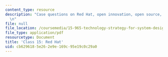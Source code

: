 ```yaml
---
content_type: resource
description: "Case questions on Red Hat, open innovation, open source, and value capture.\r\
  \n"
file: null
file_location: /coursemedia/15-965-technology-strategy-for-system-design-and-management-spring-2009/cb6296185e262e9e169c95e19c0c29a0_MIT15_965S09_case15.pdf
file_type: application/pdf
resourcetype: Document
title: 'Class 15: Red Hat'
uid: cb629618-5e26-2e9e-169c-95e19c0c29a0
---
```

